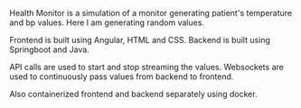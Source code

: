 Health Monitor is a simulation of a monitor generating patient's temperature and bp values. Here I am generating random values.

Frontend is built using Angular, HTML and CSS.
Backend is built using Springboot and Java.

API calls are used to start and stop streaming the values.
Websockets are used to continuously pass values from backend to frontend.

Also containerized frontend and backend separately using docker. 
